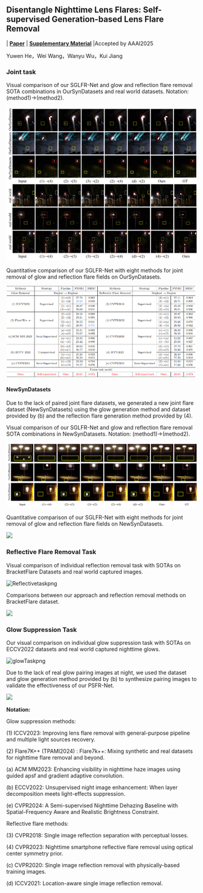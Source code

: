 ## Disentangle Nighttime Lens Flares: Self-supervised Generation-based Lens Flare Removal

| [**Paper**](https://example.com) | [**Supplementary Material**](https://example.com) |Accepted by AAAI2025

Yuwen He，Wei Wang，Wanyu Wu，Kui Jiang

### Joint task

Visual comparison of our SGLFR-Net and glow and reflection flare removal SOTA combinations in OurSynDatasets and real world datasets. Notation: (method1)→(method2).

![Jointtaskpng](pic/Joint_task.png)

Quantitative comparison of our SGLFR-Net with eight methods for joint removal of glow and reflection flare fields on OurSynDatasets.

![Joint_task_metric](pic/OurSynDatasets.png)

#### NewSynDatasets

Due to the lack of paired joint flare datasets, we generated a new joint flare dataset (NewSynDatasets) using the glow generation method and dataset provided by (b) and the reflection flare generation method provided by (4).

Visual comparison of our SGLFR-Net and glow and reflection flare removal SOTA combinations in NewSynDatasets. Notation: (method1)→(method2).

![NewSynDatasetspng](pic/NewSynDatasets.png)

Quantitative comparison of our SGLFR-Net with eight methods for joint removal of glow and reflection flare fields on NewSynDatasets.

![](pic/NewSynDatasets_Metric.png)

### Reflective Flare Removal Task

Visual comparison of individual reflection removal task with SOTAs on BracketFlare Datasets and real world captured images.

![Reflectivetaskpng](file://C:\Users\京东\Desktop\AAAI最终版\最终版!!!\Reflective_task.png?msec=1739549488631)

Comparisons between our approach and reflection removal methods on BracketFlare dataset.

![](file://C:\Users\京东\AppData\Roaming\marktext\images\2024-12-16-22-06-59-image.png?msec=1739549488613)

### Glow Suppression Task

Our visual comparison on individual glow suppression task with SOTAs on ECCV2022 datasets and real world captured nighttime glows.

![glowTaskpng](file://C:\Users\京东\Desktop\AAAI最终版\最终版!!!\glow_Task.png?msec=1739549488633)

Due to the lack of real glow pairing images at night, we used the dataset and glow generation method provided by (b) to synthesize pairing images to validate the effectiveness of our PSFR-Net.

![](file://C:\Users\京东\AppData\Roaming\marktext\images\2024-12-16-22-20-47-image.png?msec=1739549488613)

**Notation:**

Glow suppression methods:

(1) ICCV2023: Improving lens flare removal with general-purpose pipeline and multiple light sources recovery.

(2) Flare7K++ (TPAMI2024) : Flare7k++: Mixing synthetic and real datasets for nighttime flare removal and beyond.

(a) ACM MM2023: Enhancing visibility in nighttime haze images using guided apsf and gradient adaptive convolution.

(b) ECCV2022: Unsupervised night image enhancement: When layer decomposition meets light-effects suppression.

(e) CVPR2024: A Semi-supervised Nighttime Dehazing Baseline with Spatial-Frequency Aware and Realistic Brightness Constraint.

Reflective flare methods:

(3) CVPR2018: Single image reflection separation with perceptual losses.

(4) CVPR2023: Nighttime smartphone reflective flare removal using optical center symmetry prior.

(c) CVPR2020: Single image reflection removal with physically-based training images.

(d) ICCV2021: Location-aware single image reflection removal.
